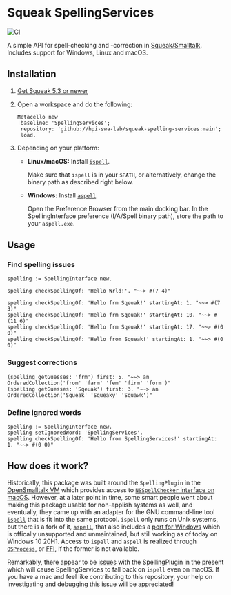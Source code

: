 # Squeak SpellingServices

[![CI](https://github.com/hpi-swa-lab/squeak-spelling-services/actions/workflows/ci.yml/badge.svg)](https://github.com/hpi-swa-lab/squeak-spelling-services/actions/workflows/ci.yml)

A simple API for spell-checking and -correction in [Squeak/Smalltalk](https://squeak.org).
Includes support for Windows, Linux and macOS.

## Installation

1. [Get Squeak 5.3 or newer](https://squeak.org/downloads/)

2. Open a workspace and do the following:

   ```smalltalk
   Metacello new
   	baseline: 'SpellingServices';
   	repository: 'github://hpi-swa-lab/squeak-spelling-services:main';
   	load.
   ```

3. Depending on your platform:

   - **Linux/macOS:** Install [`ispell`](https://www.gnu.org/software/ispell/).
   
     Make sure that `ispell` is in your `$PATH`, or alternatively, change the binary path as described right below.
   
   - **Windows:** Install [`aspell`](http://aspell.net/win32/).

     Open the Preference Browser from the main docking bar. In the SpellingInterface preference (I/A/Spell binary path), store the path to your `aspell.exe`.

## Usage

### Find spelling issues

```smalltalk
spelling := SpellingInterface new.

spelling checkSpellingOf: 'Hello Wrld!'. "~~> #(7 4)"

spelling checkSpellingOf: 'Hello frm Sqeuak!' startingAt: 1. "~~> #(7 3)"
spelling checkSpellingOf: 'Hello frm Sqeuak!' startingAt: 10. "~~> #(11 6)"
spelling checkSpellingOf: 'Hello frm Sqeuak!' startingAt: 17. "~~> #(0 0)"
spelling checkSpellingOf: 'Hello from Squeak!' startingAt: 1. "~~> #(0 0)"
```

### Suggest corrections

```smalltalk
(spelling getGuesses: 'frm') first: 5. "~~> an OrderedCollection('from' 'farm' 'fem' 'firm' 'form')"
(spelling getGuesses: 'Sqeuak') first: 3. "~~> an OrderedCollection('Squeak' 'Squeaky' 'Squawk')"
```

### Define ignored words

```smalltalk
spelling := SpellingInterface new.
spelling setIgnoredWord: 'SpellingServices'.
spelling checkSpellingOf: 'Hello from SpellingServices!' startingAt: 1. "~~> #(0 0)"
```

## How does it work?

Historically, this package was built around the `SpellingPlugin` in the [OpenSmalltalk VM](https://github.com/OpenSmalltalk/opensmalltalk-vm) which provides access to [`NSSpellChecker` interface on macOS](https://developer.apple.com/documentation/appkit/nsspellchecker).
However, at a later point in time, some smart people went about making this package usable for non-applish systems as well, and eventually, they came up with an adapter for the GNU command-line tool [`ispell`](https://www.gnu.org/software/ispell/) that is fit into the same protocol.
`ispell` only runs on Unix systems, but there is a fork of it, [`aspell`](http://aspell.net/), that also includes a [port for Windows](http://aspell.net/win32/) which is offically unsupported and unmaintained, but still working as of today on Windows 10 20H1.
Access to `ispell` and `aspell` is realized through [`OSProcess`](http://wiki.squeak.org/squeak/708), or [FFI](https://wiki.squeak.org/squeak/1414), if the former is not available.

Remarkably, there appear to be [issues](https://github.com/hpi-swa-lab/squeak-spelling-services/issues/2) with the SpellingPlugin in the present which will cause SpellingServices to fall back on `ispell` even on macOS.
If you have a mac and feel like contributing to this repository, your help on investigating and debugging this issue will be appreciated!
